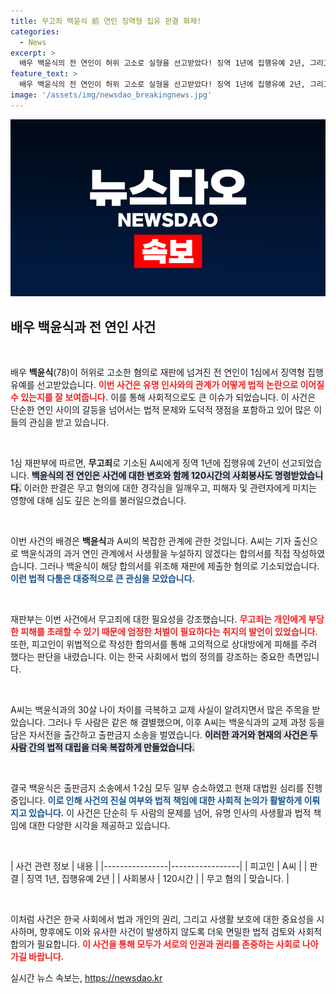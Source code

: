 ```yaml
---
title: 무고죄 백윤식 前 연인 징역형 집유 판결 화제!
categories:
  - News
excerpt: >
  배우 백윤식의 전 연인이 허위 고소로 실형을 선고받았다! 징역 1년에 집행유예 2년, 그리고 120시간 사회봉사 명령. 과거 연인 관계의 비극적 뒤틀림이 드러난 이번 사건, 그 이면을 살펴보자.
feature_text: >
  배우 백윤식의 전 연인이 허위 고소로 실형을 선고받았다! 징역 1년에 집행유예 2년, 그리고 120시간 사회봉사 명령. 과거 연인 관계의 비극적 뒤틀림이 드러난 이번 사건, 그 이면을 살펴보자.
image: '/assets/img/newsdao_breakingnews.jpg'
---
```


<p><img src="/assets/img/newsdao_breakingnews.jpg" alt="koreaapp 속보" /></p>

<h2 data-ke-size="size26">배우 백윤식과 전 연인 사건</h2>

<p data-ke-size="size16">&nbsp;</p>

<p>배우 <b>백윤식</b>(78)이 허위로 고소한 혐의로 재판에 넘겨진 전 연인이 1심에서 징역형 집행유예를 선고받았습니다. <b><span style="color: #ee2323;">이번 사건은 유명 인사와의 관계가 어떻게 법적 논란으로 이어질 수 있는지를 잘 보여줍니다.</span></b> 이를 통해 사회적으로도 큰 이슈가 되었습니다.  이 사건은 단순한 연인 사이의 갈등을 넘어서는 법적 문제와 도덕적 쟁점을 포함하고 있어 많은 이들의 관심을 받고 있습니다. </p>

<p data-ke-size="size16">&nbsp;</p>

<p>1심 재판부에 따르면, <b>무고죄</b>로 기소된 A씨에게 징역 1년에 집행유예 2년이 선고되었습니다. <b><span style="background-color: #21538527;">백윤식의 전 연인은 사건에 대한 변호와 함께 120시간의 사회봉사도 명령받았습니다.</span></b> 이러한 판결은 무고 혐의에 대한 경각심을 일깨우고, 피해자 및 관련자에게 미치는 영향에 대해 심도 깊은 논의를 불러일으켰습니다. </p>

<p data-ke-size="size16">&nbsp;</p>

<p>이번 사건의 배경은 <b>백윤식</b>과 A씨의 복잡한 관계에 관한 것입니다. A씨는 기자 출신으로 백윤식과의 과거 연인 관계에서 사생활을 누설하지 않겠다는 합의서를 직접 작성하였습니다. 그러나 백윤식이 해당 합의서를 위조해 재판에 제출한 혐의로 기소되었습니다. <b><span style="color: #1a5490;">이런 법적 다툼은 대중적으로 큰 관심을 모았습니다.</span></b> </p>

<p data-ke-size="size16">&nbsp;</p>

<p>재판부는 이번 사건에서 무고죄에 대한 필요성을 강조했습니다. <b><span style="color: #ee2323;">무고죄는 개인에게 부당한 피해를 초래할 수 있기 때문에 엄정한 처벌이 필요하다는 취지의 발언이 있었습니다.</span></b> 또한, 피고인이 위법적으로 작성한 합의서를 통해 고의적으로 상대방에게 피해를 주려 했다는 판단을 내렸습니다. 이는 한국 사회에서 법의 정의를 강조하는 중요한 측면입니다. </p>

<p data-ke-size="size16">&nbsp;</p>

<p>A씨는 백윤식과의 30살 나이 차이를 극복하고 교제 사실이 알려지면서 많은 주목을 받았습니다. 그러나 두 사람은 같은 해 결별했으며, 이후 A씨는 백윤식과의 교제 과정 등을 담은 자서전을 출간하고 출판금지 소송을 벌였습니다. <b><span style="background-color: #21538527;">이러한 과거와 현재의 사건은 두 사람 간의 법적 대립을 더욱 복잡하게 만들었습니다.</span></b> </p>

<p data-ke-size="size16">&nbsp;</p>

<p>결국 백윤식은 출판금지 소송에서 1·2심 모두 일부 승소하였고 현재 대법원 심리를 진행 중입니다. <b><span style="color: #1a5490;">이로 인해 사건의 진실 여부와 법적 책임에 대한 사회적 논의가 활발하게 이뤄지고 있습니다.</span></b> 이 사건은 단순히 두 사람의 문제를 넘어, 유명 인사의 사생활과 법적 책임에 대한 다양한 시각을 제공하고 있습니다. </p>

<p data-ke-size="size16">&nbsp;</p>

<p>| 사건 관련 정보 | 내용 |
|----------------|-----------------|
| 피고인          | A씨              |
| 판결            | 징역 1년, 집행유예 2년 |
| 사회봉사        | 120시간         |
| 무고 혐의       | 맞습니다.       |</p>

<p data-ke-size="size16">&nbsp;</p>

<p>이처럼 사건은 한국 사회에서 법과 개인의 권리, 그리고 사생활 보호에 대한 중요성을 시사하며, 향후에도 이와 유사한 사건이 발생하지 않도록 더욱 면밀한 법적 검토와 사회적 합의가 필요합니다. <b><span style="color: #ee2323;">이 사건을 통해 모두가 서로의 인권과 권리를 존중하는 사회로 나아가길 바랍니다.</span></b> </p>
실시간 뉴스 속보는, <a href="https://newsdao.kr" rel="dofollow">https://newsdao.kr</a>


